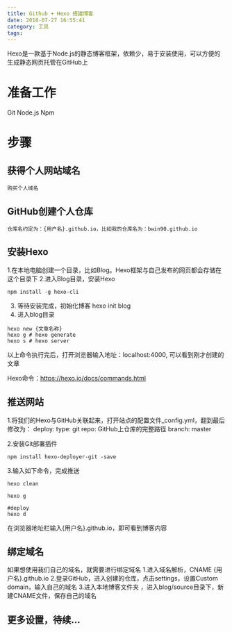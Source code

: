 ```yaml
---
title: Github + Hexo 搭建博客
date: 2018-07-27 16:55:41
category: 工具
tags:
---
```


Hexo是一款基于Node.js的静态博客框架，依赖少，易于安装使用，可以方便的生成静态网页托管在GitHub上

# 准备工作
Git
Node.js
Npm
<!-- more -->
# 步骤
## 获得个人网站域名
    购买个人域名

## GitHub创建个人仓库
    仓库名约定为：{用户名}.github.io，比如我的仓库名为：bwin90.github.io

## 安装Hexo
1.在本地电脑创建一个目录，比如Blog。Hexo框架与自己发布的网页都会存储在这个目录下
2.进入Blog目录，安装Hexo
```
npm install -g hexo-cli
```
3. 等待安装完成，初始化博客
hexo init blog
4. 进入blog目录
```
hexo new {文章名称}
hexo g # hexo generate
hexo s # hexo server
```
以上命令执行完后，打开浏览器输入地址：localhost:4000, 可以看到刚才创建的文章

Hexo命令：https://hexo.io/docs/commands.html

## 推送网站
1.将我们的Hexo与GitHub关联起来，打开站点的配置文件_config.yml，翻到最后修改为：
deploy:
type: git
repo: GitHub上仓库的完整路径
branch: master

2.安装Git部署插件

```
npm install hexo-deployer-git -save
```

3.输入如下命令，完成推送

```
hexo clean

hexo g

#deploy
hexo d
```

在浏览器地址栏输入{用户名}.github.io，即可看到博客内容

## 绑定域名
如果想使用我们自己的域名，就需要进行绑定域名
1.进入域名解析，CNAME {用户名}.github.io
2.登录GitHub，进入创建的仓库，点击settings，设置Custom domain，输入自己的域名
3.进入本地博客文件夹 ，进入blog/source目录下，新建CNAME文件，保存自己的域名

## 更多设置，待续...

